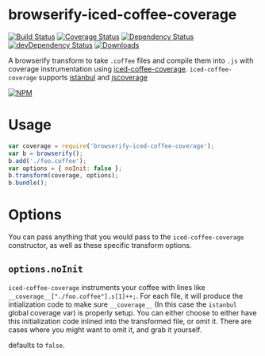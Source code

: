 # browserify-iced-coffee-coverage

[![Build Status][ci-master]][travis-ci]
[![Coverage Status][coverage-master]][coveralls]
[![Dependency Status][dependency]][david]
[![devDependency Status][dev-dependency]][david]
[![Downloads][downloads]][npm]

A browserify transform to take `.coffee` files and compile them into `.js` with coverage instrumentation using
[iced-coffee-coverage](https://github.com/nextorigin/iced-coffee-coverage). `iced-coffee-coverage` supports
[istanbul](https://github.com/gotwarlost/istanbul) and [jscoverage](http://siliconforks.com/jscoverage/)

[![NPM][npm-stats]][npm]

# Usage

```javascript
var coverage = require('browserify-iced-coffee-coverage');
var b = browserify();
b.add('./foo.coffee');
var options = { noInit: false };
b.transform(coverage, options);
b.bundle();
```

# Options

You can pass anything that you would pass to the `iced-coffee-coverage` constructor, as well as these specific transform
options.

## `options.noInit`

`iced-coffee-coverage` instruments your coffee with lines like `__coverage__["./foo.coffee"].s[1]++;`. For each file, it will
 produce the intialization code to make sure `__coverage__` (In this case the `istanbul` global coverage var) is
 properly setup. You can either choose to either have this initialization code inlined into the transformed file, or
 omit it. There are cases where you might want to omit it, and grab it yourself.

 defaults to `false`.


  [ci-master]: https://img.shields.io/travis/nextorigin/browserify-iced-coffee-coverage/master.svg?style=flat-square
  [travis-ci]: https://travis-ci.org/nextorigin/browserify-iced-coffee-coverage
  [coverage-master]: https://img.shields.io/coveralls/nextorigin/browserify-iced-coffee-coverage/master.svg?style=flat-square
  [coveralls]: https://coveralls.io/r/nextorigin/browserify-iced-coffee-coverage
  [dependency]: https://img.shields.io/david/nextorigin/browserify-iced-coffee-coverage.svg?style=flat-square
  [david]: https://david-dm.org/nextorigin/browserify-iced-coffee-coverage
  [dev-dependency]: https://img.shields.io/david/dev/nextorigin/browserify-iced-coffee-coverage.svg?style=flat-square
  [david-dev]: https://david-dm.org/nextorigin/browserify-iced-coffee-coverage#info=devDependencies
  [downloads]: https://img.shields.io/npm/dm/browserify-iced-coffee-coverage.svg?style=flat-square
  [npm]: https://www.npmjs.org/package/browserify-iced-coffee-coverage
  [npm-stats]: https://nodei.co/npm/browserify-iced-coffee-coverage.png?downloads=true&downloadRank=true&stars=true
